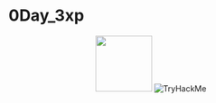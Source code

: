 # 0Day_3xp

<div id="header" align="center">
  <img src="https://media.giphy.com/media/M9gbBd9nbDrOTu1Mqx/giphy.gif" width="100"/>
  <img src="https://tryhackme-badges.s3.amazonaws.com/Aakash9111.png" alt="TryHackMe">
</div>
